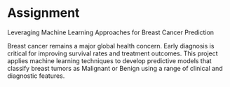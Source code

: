 # Assignment
Leveraging Machine Learning Approaches for Breast Cancer Prediction

Breast cancer remains a major global health concern. Early diagnosis is critical for improving survival rates and treatment outcomes. This project applies machine learning techniques to develop predictive models that classify breast tumors as Malignant or Benign using a range of clinical and diagnostic features.
